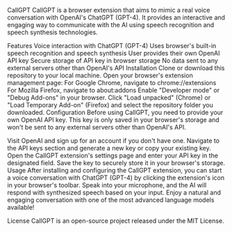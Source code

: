 CallGPT
CallGPT is a browser extension that aims to mimic a real voice conversation with OpenAI's ChatGPT (GPT-4). It provides an interactive and engaging way to communicate with the AI using speech recognition and speech synthesis technologies.

Features
Voice interaction with ChatGPT (GPT-4)
Uses browser's built-in speech recognition and speech synthesis
User provides their own OpenAI API key
Secure storage of API key in browser storage
No data sent to any external servers other than OpenAI's API
Installation
Clone or download this repository to your local machine.
Open your browser's extension management page:
For Google Chrome, navigate to chrome://extensions
For Mozilla Firefox, navigate to about:addons
Enable "Developer mode" or "Debug Add-ons" in your browser.
Click "Load unpacked" (Chrome) or "Load Temporary Add-on" (Firefox) and select the repository folder you downloaded.
Configuration
Before using CallGPT, you need to provide your own OpenAI API key. This key is only saved in your browser's storage and won't be sent to any external servers other than OpenAI's API.

Visit OpenAI and sign up for an account if you don't have one.
Navigate to the API keys section and generate a new key or copy your existing key.
Open the CallGPT extension's settings page and enter your API key in the designated field. Save the key to securely store it in your browser's storage.
Usage
After installing and configuring the CallGPT extension, you can start a voice conversation with ChatGPT (GPT-4) by clicking the extension's icon in your browser's toolbar. Speak into your microphone, and the AI will respond with synthesized speech based on your input. Enjoy a natural and engaging conversation with one of the most advanced language models available!

License
CallGPT is an open-source project released under the MIT License.
